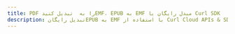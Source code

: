 ---title: PDF را به  تبدیل کنیدEMF، EPUB به EMF مبدل رایگان یا Curl SDKdescription: تبدیل رایگانEPUB به EMF با استفاده از Curl Cloud APIs & SDK همچنین اسناد PDF را در Cloud ایجاد، ویرایش و رندر کنید.---